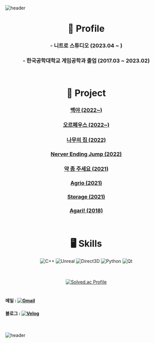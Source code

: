![header](https://capsule-render.vercel.app/api?type=Waving&color=C3D6FA&height=100&section=header&text=👋Hi!%20I'm%20Kclient&fontSize=48&fontAlign=50&fontAlignY=50)

<div align="center">
  
  # 📝 Profile
  ### - 니트로 스튜디오 (2023.04 ~ )
  ### - 한국공학대학교 게임공학과 졸업 (2017.03 ~ 2023.02)
  </br>
  
  # 💼 Project
  
  ### [백야 (2022~)](https://github.com/go4521304/Backyeah)
  ### [오르페우스 (2022~)](https://github.com/go4521304/Orpheus)
  ### [나무의 집 (2022)](https://github.com/KPU-Graduation-Project/For_graduation)
  ### [Nerver Ending Jump (2022)](https://github.com/go4521304/2022_SGP-Project)
  ### [약 좀 주세요 (2021)](https://github.com/go4521304/Project_drugman)
  ### [Agrio (2021)](https://github.com/go4521304/agari_Network)
  ### [Storage (2021)](https://github.com/go4521304/storage)
  ### [Agari! (2018)](https://github.com/kakik/agari)
  

  </br>
  
  # 🖥 Skills
  
  ![C++](https://img.shields.io/badge/C%2B%2B-00599C?&style=flat&logo=C%2B%2B&logoColor=white)
  ![Unreal](https://img.shields.io/badge/Unreal%20Engine-0E1128?&style=flat&logo=Unreal%20Engine&logoColor=white)
  ![Direct3D](https://img.shields.io/badge/Direct3D%2012-0078D6?&style=flat&logo=Windows&logoColor=white)
  ![Python](https://img.shields.io/badge/Python-3776AB?&style=flate&logo=Python&logoColor=white)
  ![Qt](https://img.shields.io/badge/Qt-41CD52?&style=flat&logo=Qt&logoColor=white)
  </br></br></br>
  
  [![Solved.ac Profile](http://mazassumnida.wtf/api/v2/generate_badge?boj=go4521304)](https://solved.ac/go4521304/)
  
  
</div>


#
#### 메일 : <a href="mailto:go4521304@gmail.com">![Gmail](https://img.shields.io/badge/Gmail-EA4335?&style=flat&logo=Gmail&logoColor=white)</a>
#### 블로그 : <a href="https://velog.io/@go4521304">![Velog](https://img.shields.io/badge/Velog-20C997?&style=flat&logo=Velog&logoColor=white)</a>


</br>


![header](https://capsule-render.vercel.app/api?type=slice&color=FAEEC2&height=100&section=footer&text=Bye%20Bye,%20See%20U&fontSize=42&rotate=0&fontAlign=17&fontAlignY=76)
